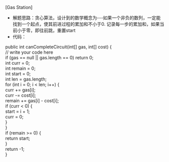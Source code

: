 [Gas Station]

- 解题思路：贪心算法，设计到的数学概念为---如果一个非负的数列，一定能找到一个起点，使其前进过程的累加和不小于0. 记录每一步的累加和，如果当前小于零，即往前跳，重置start
- 代码：

public int canCompleteCircuit(int[] gas, int[] cost) {<br/>
    // write your code here<br/>
    if (gas == null || gas.length == 0) return 0;<br/>
    int curr = 0;<br/>
    int remain = 0;<br/>
    int start = 0;<br/>
    int len = gas.length;<br/>
    for (int i = 0; i < len; i++) {<br/>
        curr += gas[i];<br/>
        curr -= cost[i];<br/>
        remain += gas[i] - cost[i];<br/>
        if (curr < 0) {<br/>
            start = i + 1;<br/>
            curr = 0;<br/>
        }<br/>
    }<br/>
    if (remain >= 0) {<br/>
        return start;<br/>
    }        <br/>
    return -1;<br/>
}<br/>